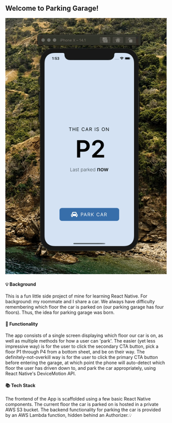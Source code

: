 ## Welcome to Parking Garage!


![](https://github.com/tclare/parking-garage/blob/main/assets/demo.gif)


#### 💡 Background

This is a fun little side project of mine for learning React Native. For background: my roommate and I share a car. We always have difficulty remembering which floor the car is parked on (our parking garage has four floors). Thus, the idea for parking garage was born.

#### 📱 Functionality

The app consists of a single screen displaying which floor our car is on, as well as multiple methods for how a user can 'park'. The easier (yet less impressive way) is for the user to click the secondary CTA button, pick a floor P1 through P4 from a bottom sheet, and be on their way. The definitely-not-overkill way is for the user to click the primary CTA button before entering the garage, at which point the phone will auto-detect which floor the user has driven down to, and park the car appropriately, using React Native's DeviceMotion API.

#### 📚 Tech Stack

The frontend of the App is scaffolded using a few basic React Native components.
The current floor the car is parked on is hosted in a private AWS S3 bucket.
The backend functionality for parking the car is provided by an AWS Lambda function, hidden behind an Authorizer.💡
